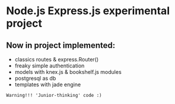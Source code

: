 # Node.js Express.js experimental project

## Now in project implemented:
* classics routes & express.Router()
* freaky simple authentication
* models with knex.js & bookshelf.js modules
* postgresql as db
* templates with jade engine

```
Warning!!! 'Junior-thinking' code :)
```
